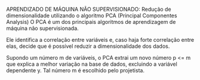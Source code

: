 APRENDIZADO DE MÁQUINA NÃO SUPERVISIONADO:
Redução de dimensionalidade utilizando o algoritmo PCA (Principal Componentes Analysis)
O PCA é um dos principais algoritmos de aprendizagem de máquina não supervisionada.

Ele identifica a correlação entre variáveis e, caso haja forte correlação entre elas, decide que é possível reduzir a dimensionalidade dos dados.

Supondo um número m de variáveis, o PCA extrai um novo número p <= m que explica a melhor variação na base de dados, excluindo a variável dependente y. Tal número m é escolhido pelo projetista.
